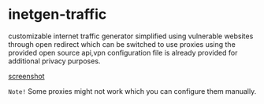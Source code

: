 # inetgen-traffic
customizable internet traffic generator simplified using vulnerable websites through open redirect
which can be switched to use proxies using the provided open source api,vpn configuration file is 
already provided for additional privacy purposes.

[screenshot](https://github.com/maxanthonypablea/inetgen-traffic/blob/images/poc/png?raw=true)

`Note!` Some proxies might not work which you can configure them manually.
